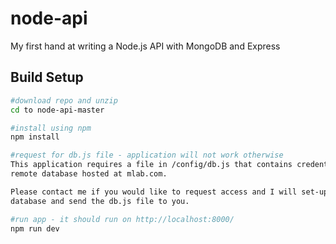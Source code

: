 # node-api
My first hand at writing a Node.js API with MongoDB and Express

## Build Setup
``` bash
#download repo and unzip
cd to node-api-master

#install using npm
npm install

#request for db.js file - application will not work otherwise
This application requires a file in /config/db.js that contains credentials in order to access a 
remote database hosted at mlab.com.

Please contact me if you would like to request access and I will set-up user credentials for the 
database and send the db.js file to you.

#run app - it should run on http://localhost:8000/
npm run dev
